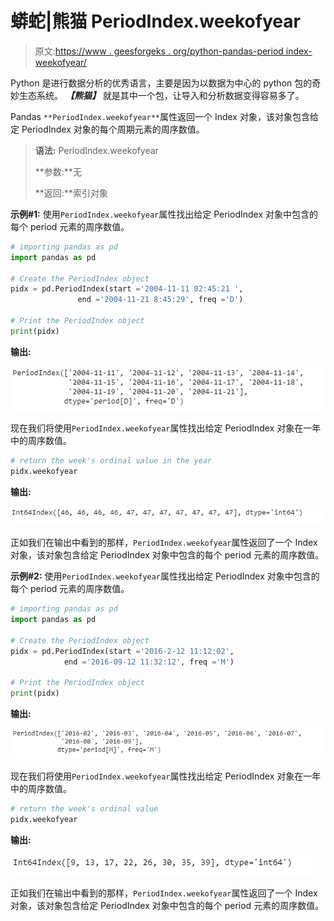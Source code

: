 # 蟒蛇|熊猫 PeriodIndex.weekofyear

> 原文:[https://www . geesforgeks . org/python-pandas-period index-weekofyear/](https://www.geeksforgeeks.org/python-pandas-periodindex-weekofyear/)

Python 是进行数据分析的优秀语言，主要是因为以数据为中心的 python 包的奇妙生态系统。 ***【熊猫】*** 就是其中一个包，让导入和分析数据变得容易多了。

Pandas `**PeriodIndex.weekofyear**`属性返回一个 Index 对象，该对象包含给定 PeriodIndex 对象的每个周期元素的周序数值。

> **语法:** PeriodIndex.weekofyear
> 
> **参数:**无
> 
> **返回:**索引对象

**示例#1:** 使用`PeriodIndex.weekofyear`属性找出给定 PeriodIndex 对象中包含的每个 period 元素的周序数值。

```py
# importing pandas as pd
import pandas as pd

# Create the PeriodIndex object
pidx = pd.PeriodIndex(start ='2004-11-11 02:45:21 ',
               end ='2004-11-21 8:45:29', freq ='D')

# Print the PeriodIndex object
print(pidx)
```

**输出:**

![](img/e450cb83bc7578514d3e77f8b331051e.png)

现在我们将使用`PeriodIndex.weekofyear`属性找出给定 PeriodIndex 对象在一年中的周序数值。

```py
# return the week's ordinal value in the year
pidx.weekofyear
```

**输出:**

![](img/0a6e0d52395e6c1d6891a327c09c1c11.png)

正如我们在输出中看到的那样，`PeriodIndex.weekofyear`属性返回了一个 Index 对象，该对象包含给定 PeriodIndex 对象中包含的每个 period 元素的周序数值。

**示例#2:** 使用`PeriodIndex.weekofyear`属性找出给定 PeriodIndex 对象中包含的每个 period 元素的周序数值。

```py
# importing pandas as pd
import pandas as pd

# Create the PeriodIndex object
pidx = pd.PeriodIndex(start ='2016-2-12 11:12:02',
            end ='2016-09-12 11:32:12', freq ='M')

# Print the PeriodIndex object
print(pidx)
```

**输出:**

![](img/a9b4b792185dbb89ed084839e4a77192.png)

现在我们将使用`PeriodIndex.weekofyear`属性找出给定 PeriodIndex 对象在一年中的周序数值。

```py
# return the week's ordinal value
pidx.weekofyear
```

**输出:**

![](img/01632961fdd612fdeb49d3739efa8c12.png)

正如我们在输出中看到的那样，`PeriodIndex.weekofyear`属性返回了一个 Index 对象，该对象包含给定 PeriodIndex 对象中包含的每个 period 元素的周序数值。